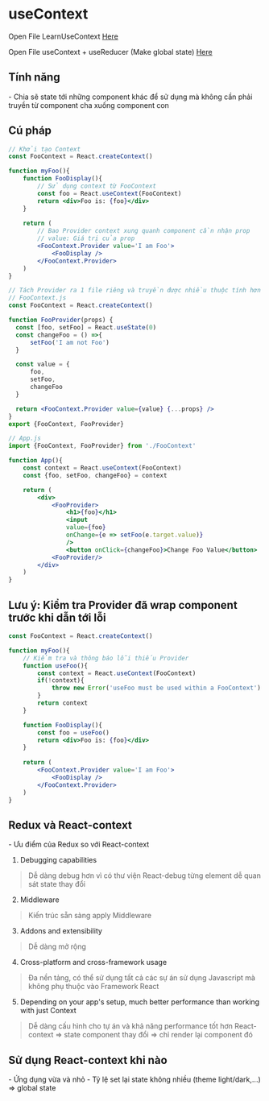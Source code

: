 # useContext
Open File LearnUseContext [Here](../4_React_project/tiktok/src/components/LearnUseContext/LearnUseContext.js) 

Open File useContext + useReducer (Make global state) [Here](../4_React_project/tiktok/src/components/UseContextNUseReducer/UseContextNUseReducer.js) 

## Tính năng
\- Chia sẽ state tới những component khác để sử dụng mà không cần phải truyền từ component cha xuống component con

## Cú pháp
```jsx
// Khởi tạo Context
const FooContext = React.createContext()

function myFoo(){
    function FooDisplay(){
        // Sử dụng context từ FooContext
        const foo = React.useContext(FooContext)
        return <div>Foo is: {foo}</div>
    }
    
    return (
        // Bao Provider context xung quanh component cần nhận prop
        // value: Giá trị của prop
        <FooContext.Provider value='I am Foo'>
            <FooDisplay />
        </FooContext.Provider>
    )
}

// Tách Provider ra 1 file riêng và truyền được nhiều thuộc tính hơn (object, function,...)
// FooContext.js
const FooContext = React.createContext()

function FooProvider(props) {
  const [foo, setFoo] = React.useState(0)
  const changeFoo = () =>{
      setFoo('I am not Foo')
  }

  const value = {
      foo,
      setFoo,
      changeFoo
  }

  return <FooContext.Provider value={value} {...props} />
}
export {FooContext, FooProvider}

// App.js
import {FooContext, FooProvider} from './FooContext'

function App(){
    const context = React.useContext(FooContext)
    const {foo, setFoo, changeFoo} = context

    return (
        <div>
            <FooProvider>
                <h1>{foo}</h1>
                <input 
                value={foo}
                onChange={e => setFoo(e.target.value)}
                />
                <button onClick={changeFoo}>Change Foo Value</button>
            <FooProvider/>
        </div>
    )
}
```

## Lưu ý: Kiểm tra Provider đã wrap component trước khi dẫn tới lỗi
```jsx
const FooContext = React.createContext()

function myFoo(){
    // Kiểm tra và thông báo lỗi thiếu Provider
    function useFoo(){
        const context = React.useContext(FooContext)
        if(!context){
            throw new Error('useFoo must be used within a FooContext')
        }
        return context
    }

    function FooDisplay(){
        const foo = useFoo()
        return <div>Foo is: {foo}</div>
    }
    
    return (
        <FooContext.Provider value='I am Foo'>
            <FooDisplay />
        </FooContext.Provider>
    )
}
```

## Redux và React-context
\- Ưu điểm của Redux so với React-context
1. Debugging capabilities
> Dễ dàng debug hơn vì có thư viện React-debug từng element dễ quan sát state thay đổi
2. Middleware
> Kiến trúc sẵn sàng apply Middleware
3. Addons and extensibility
> Dễ dàng mở rộng
4. Cross-platform and cross-framework usage
> Đa nền tảng, có thể sử dụng tất cả các sự án sử dụng Javascript mà không phụ thuộc vào Framework React
5. Depending on your app's setup, much better performance than working with just Context
> Dễ dàng cấu hình cho tự án và khả năng performance tốt hơn React-context => state component thay đổi => chỉ render lại component đó

## Sử dụng React-context khi nào
\- Ứng dụng vừa và nhỏ
\- Tỷ lệ set lại state không nhiều (theme light/dark,...) => global state